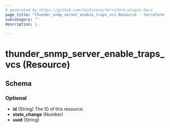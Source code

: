```yaml
---
# generated by https://github.com/hashicorp/terraform-plugin-docs
page_title: "thunder_snmp_server_enable_traps_vcs Resource - terraform-provider-thunder"
subcategory: ""
description: |-
  
---
```


# thunder_snmp_server_enable_traps_vcs (Resource)





<!-- schema generated by tfplugindocs -->
## Schema

### Optional

- **id** (String) The ID of this resource.
- **state_change** (Number)
- **uuid** (String)


